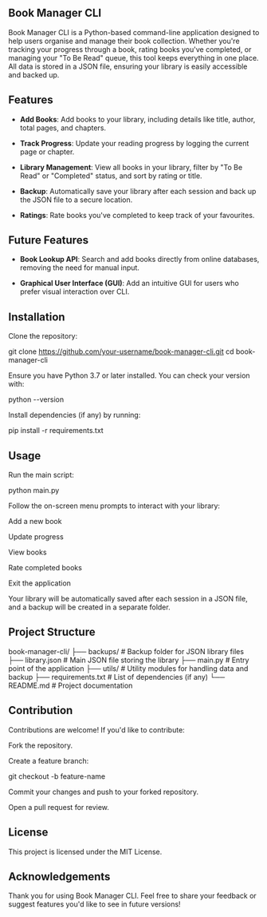 ## Book Manager CLI

Book Manager CLI is a Python-based command-line application designed to help users organise and manage their book collection. Whether you're tracking your progress through a book, rating books you've completed, or managing your "To Be Read" queue, this tool keeps everything in one place. All data is stored in a JSON file, ensuring your library is easily accessible and backed up.

## Features

- **Add Books**: Add books to your library, including details like title, author, total pages, and chapters.
- **Track Progress**: Update your reading progress by logging the current page or chapter.
- **Library Management**: View all books in your library, filter by "To Be Read" or "Completed" status, and sort by rating or title.

- **Backup**: Automatically save your library after each session and back up the JSON file to a secure location.

- **Ratings**: Rate books you've completed to keep track of your favourites.

## Future Features

- **Book Lookup API**: Search and add books directly from online databases, removing the need for manual input.

- **Graphical User Interface (GUI)**: Add an intuitive GUI for users who prefer visual interaction over CLI.

## Installation

Clone the repository:

git clone https://github.com/your-username/book-manager-cli.git
cd book-manager-cli

Ensure you have Python 3.7 or later installed. You can check your version with:

python --version

Install dependencies (if any) by running:

pip install -r requirements.txt

## Usage

Run the main script:

python main.py

Follow the on-screen menu prompts to interact with your library:

Add a new book

Update progress

View books

Rate completed books

Exit the application

Your library will be automatically saved after each session in a JSON file, and a backup will be created in a separate folder.

## Project Structure

book-manager-cli/
├── backups/               # Backup folder for JSON library files
├── library.json           # Main JSON file storing the library
├── main.py                # Entry point of the application
├── utils/                 # Utility modules for handling data and backup
├── requirements.txt       # List of dependencies (if any)
└── README.md              # Project documentation

## Contribution

Contributions are welcome! If you'd like to contribute:

Fork the repository.

Create a feature branch:

git checkout -b feature-name

Commit your changes and push to your forked repository.

Open a pull request for review.

## License

This project is licensed under the MIT License.

## Acknowledgements

Thank you for using Book Manager CLI. Feel free to share your feedback or suggest features you'd like to see in future versions!

